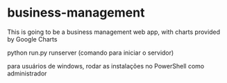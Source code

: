 # business-management
This is going to be a business management web app, with charts provided by Google Charts

python run.py runserver (comando para iniciar o servidor)

para usuários de windows, rodar as instalações no PowerShell como administrador